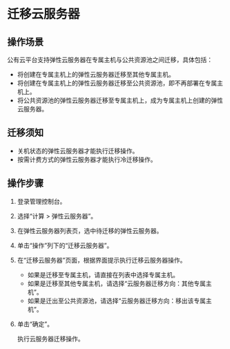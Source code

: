 # 迁移云服务器<a name="ZH-CN_TOPIC_0133365988"></a>

## 操作场景<a name="section17761164816565"></a>

公有云平台支持弹性云服务器在专属主机与公共资源池之间迁移，具体包括：

-   将创建在专属主机上的弹性云服务器迁移至其他专属主机。
-   将创建在专属主机上的弹性云服务器迁移至公共资源池，即不再部署在专属主机上。
-   将公共资源池的弹性云服务器迁移至专属主机上，成为专属主机上创建的弹性云服务器。

## 迁移须知<a name="section1213835718599"></a>

-   关机状态的弹性云服务器才能执行迁移操作。
-   按需计费方式的弹性云服务器才能执行冷迁移操作。

## 操作步骤<a name="section12638144614015"></a>

1.  登录管理控制台。
2.  选择“计算 \> 弹性云服务器”。
3.  在弹性云服务器列表页，选中待迁移的弹性云服务器。
4.  单击“操作”列下的“迁移云服务器”。
5.  在“迁移云服务器”页面，根据界面提示执行迁移云服务器操作。
    -   如果是迁移至专属主机，请直接在列表中选择专属主机。
    -   如果是迁移至其他专属主机，请选择“云服务器迁移方向：其他专属主机”。
    -   如果是迁出至公共资源池，请选择“云服务器迁移方向：移出该专属主机”。

6.  单击“确定”。

    执行云服务器迁移操作。


